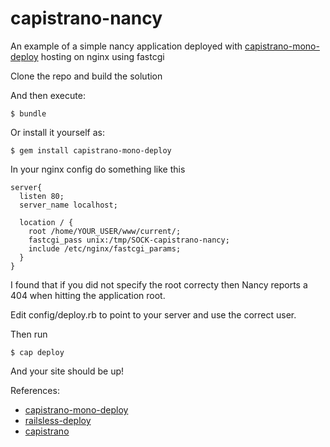 capistrano-nancy
================

An example of a simple nancy application deployed with [capistrano-mono-deploy](https://github.com/antonydenyer/capistrano-mono-deploy) hosting on nginx using fastcgi

Clone the repo and build the solution

And then execute:

    $ bundle

Or install it yourself as:

    $ gem install capistrano-mono-deploy
    
In your nginx config do something like this

```
server{
  listen 80;
  server_name localhost;
  
  location / {
    root /home/YOUR_USER/www/current/;
    fastcgi_pass unix:/tmp/SOCK-capistrano-nancy;
    include /etc/nginx/fastcgi_params;
  }
}
```
I found that if you did not specify the root correcty then Nancy reports a 404 when hitting the application root.

Edit config/deploy.rb to point to your server and use the correct user. 

Then run 

    $ cap deploy
    
And your site should be up!

References:
* [capistrano-mono-deploy](https://github.com/antonydenyer/capistrano-mono-deploy)
* [railsless-deploy](https://github.com/leehambley/railsless-deploy/)
* [capistrano](https://github.com/capistrano/capistrano/wiki)